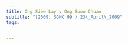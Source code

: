 ```yaml
---
title: Ong Siew Lay v Ong Boon Chuan 
subtitle: "[2009] SGHC 99 / 23\_April\_2009"
tags:


---
```


